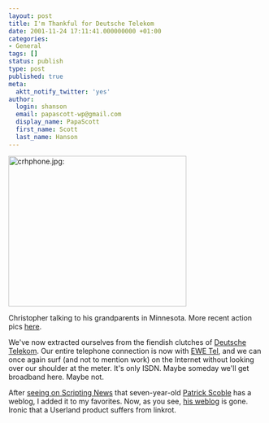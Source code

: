 ```yaml
---
layout: post
title: I'm Thankful for Deutsche Telekom
date: 2001-11-24 17:11:41.000000000 +01:00
categories:
- General
tags: []
status: publish
type: post
published: true
meta:
  aktt_notify_twitter: 'yes'
author:
  login: shanson
  email: papascott-wp@gmail.com
  display_name: PapaScott
  first_name: Scott
  last_name: Hanson
---
```

<p><img src="https://res.cloudinary.com/papascott/image/upload/wordpress/wp-content/uploads/2001/11/crhphone.jpg" height="296" width="350" border="0" alt="crhphone.jpg: " /></p>
<p>Christopher talking to his grandparents in Minnesota. More recent action pics <a href="http://photos.shcon.com/index.php?album=11_2001%2F20011124&dispsize=512&start=0">here</a>.</p>
<p>We've now extracted ourselves from the fiendish clutches of <a href="http://www.telekom.de">Deutsche Telekom</a>. Our entire telephone connection is now with <a href="http://www.ewetel.net">EWE Tel</a>, and we can once again surf (and not to mention work) on the Internet without looking over our shoulder at the meter. It's only ISDN. Maybe someday we'll get broadband here. Maybe not. </p>
<p>After <a href="http://scriptingnews.userland.com/backissues/2001/11/23">seeing on Scripting News</a> that seven-year-old <a href="http://scobleizer.ManilaSites.Com/2001/09/01">Patrick Scoble</a> has a weblog, I added it to my favorites. Now, as you see, <a href="http://radio.weblogs.com/0001099/">his weblog</a> is gone. Ironic that a Userland product suffers from linkrot.</p>
